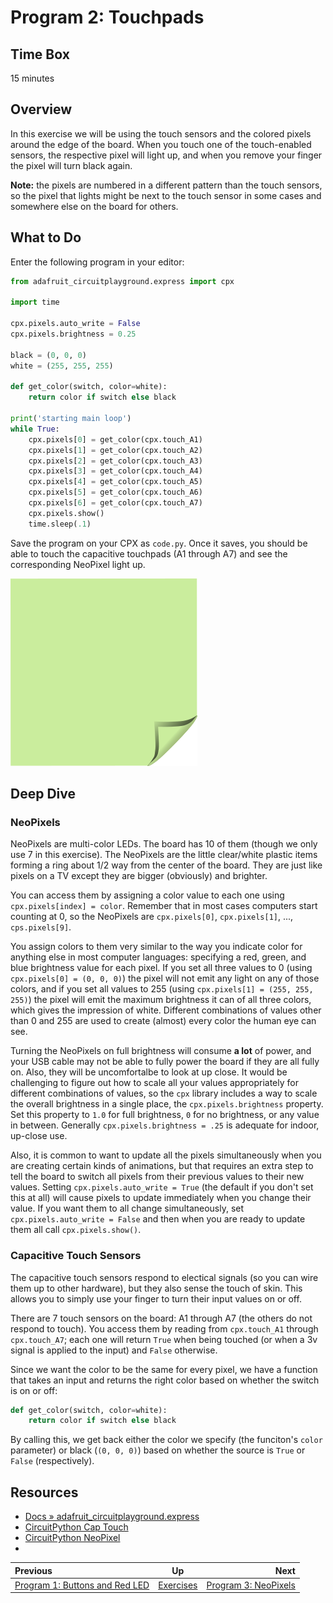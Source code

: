 <!-- begin auto-generated title section -->
# Program 2: Touchpads
<!-- end auto-generated section -->


## Time Box

15 minutes


## Overview

In this exercise we will be using the touch sensors and the colored pixels around the edge of the board. When you touch one of the touch-enabled sensors, the respective pixel will light up, and when you remove your finger the pixel will turn black again.

**Note:** the pixels are numbered in a different pattern than the touch sensors, so the pixel that lights might be next to the touch sensor in some cases and somewhere else on the board for others.


## What to Do

Enter the following program in your editor:


```python
from adafruit_circuitplayground.express import cpx

import time

cpx.pixels.auto_write = False
cpx.pixels.brightness = 0.25

black = (0, 0, 0)
white = (255, 255, 255)

def get_color(switch, color=white):
    return color if switch else black

print('starting main loop')
while True:
    cpx.pixels[0] = get_color(cpx.touch_A1)
    cpx.pixels[1] = get_color(cpx.touch_A2)
    cpx.pixels[2] = get_color(cpx.touch_A3)
    cpx.pixels[3] = get_color(cpx.touch_A4)
    cpx.pixels[4] = get_color(cpx.touch_A5)
    cpx.pixels[5] = get_color(cpx.touch_A6)
    cpx.pixels[6] = get_color(cpx.touch_A7)
    cpx.pixels.show()
    time.sleep(.1)
```

Save the program on your CPX as `code.py`. Once it saves, you should be able to touch the capacitive touchpads (A1 through A7) and see the corresponding NeoPixel light up.

![green sticky note](images/sticky-note-green.png)


## Deep Dive

### NeoPixels

NeoPixels are multi-color LEDs. The board has 10 of them (though we only use 7 in this exercise). The NeoPixels are the little clear/white plastic items forming a ring about 1/2 way from the center of the board. They are just like pixels on a TV except they are bigger (obviously) and brighter.

You can access them by assigning a color value to each one using `cpx.pixels[index] = color`. Remember that in most cases computers start counting at 0, so the NeoPixels are `cpx.pixels[0]`, `cpx.pixels[1]`, ..., `cps.pixels[9]`.

You assign colors to them very similar to the way you indicate color for anything else in most computer languages: specifying a red, green, and blue brightness value for each pixel. If you set all three values to 0 (using `cpx.pixels[0] = (0, 0, 0)`) the pixel will not emit any light on any of those colors, and if you set all values to 255 (using `cpx.pixels[1] = (255, 255, 255)`) the pixel will emit the maximum brightness it can of all three colors, which gives the impression of white. Different combinations of values other than 0 and 255 are used to create (almost) every color the human eye can see.

Turning the NeoPixels on full brightness will consume **a lot** of power, and your USB cable may not be able to fully power the board if they are all fully on. Also, they will be uncomfortalbe to look at up close. It would be challenging to figure out how to scale all your values appropriately for different combinations of values, so the `cpx` library includes a way to scale the overall brightness in a single place, the `cpx.pixels.brightness` property. Set this property to `1.0` for full brightness, `0` for no brightness, or any value in between. Generally `cpx.pixels.brightness = .25` is adequate for indoor, up-close use.

Also, it is common to want to update all the pixels simultaneously when you are creating certain kinds of animations, but that requires an extra step to tell the board to switch all pixels from their previous values to their new values. Setting `cpx.pixels.auto_write = True` (the default if you don't set this at all) will cause pixels to update immediately when you change their value. If you want them to all change simultaneously, set `cpx.pixels.auto_write = False` and then when you are ready to update them all call `cpx.pixels.show()`.

### Capacitive Touch Sensors

The capacitive touch sensors respond to electical signals (so you can wire them up to other hardware), but they also sense the touch of skin. This allows you to simply use your finger to turn their input values on or off.

There are 7 touch sensors on the board: A1 through A7 (the others do not respond to touch). You access them by reading from `cpx.touch_A1` through `cpx.touch_A7`; each one will return `True` when being touched (or when a 3v signal is applied to the input) and `False` otherwise.

Since we want the color to be the same for every pixel, we have a function that takes an input and returns the right color based on whether the switch is on or off:

```python
def get_color(switch, color=white):
    return color if switch else black
```

By calling this, we get back either the color we specify (the funciton's `color` parameter) or black (`(0, 0, 0)`) based on whether the source is `True` or `False` (respectively).


## Resources

* [Docs » adafruit_circuitplayground.express](https://circuitpython.readthedocs.io/projects/circuitplayground/en/latest/api.html)
* [CircuitPython Cap Touch](https://learn.adafruit.com/circuitpython-essentials/circuitpython-cap-touch)
* [CircuitPython NeoPixel](https://learn.adafruit.com/circuitpython-essentials/circuitpython-neopixel)
* []()


<!-- begin auto-generated nav-links section -->
| Previous | Up | Next |
|:---------|:---:|-----:|
| [Program 1: Buttons and Red LED](./exercise_buttons_and_leds.md) | [Exercises](./exercises.md) | [Program 3: NeoPixels](./exercise_neopixels.md) |
<!-- end auto-generated section -->
